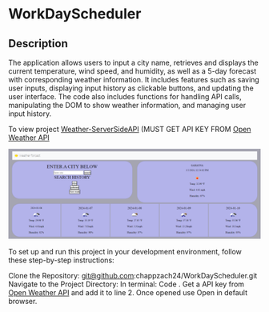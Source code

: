 # WorkDayScheduler

## Description

The application allows users to input a city name, retrieves and displays the current temperature, wind speed, and humidity, as well as a 5-day forecast with corresponding weather information. It includes features such as saving user inputs, displaying input history as clickable buttons, and updating the user interface. The code also includes functions for handling API calls, manipulating the DOM to show weather information, and managing user input history.

To view project [Weather-ServerSideAPI](https://chappzach24.github.io/Weather-ServerSideAPI/) (MUST GET API KEY FROM [Open Weather API](https://openweathermap.org/)

![alt text](https://github.com/chappzach24/Weather-ServerSideAPI/blob/main/assets/Photos/weatherapi.png)

To set up and run this project in your development environment, follow these step-by-step instructions:

Clone the Repository: git@github.com:chappzach24/WorkDayScheduler.git
Navigate to the Project Directory: 
In terminal: Code . 
Get a API key from [Open Weather API](https://openweathermap.org/) and add it to line 2.
Once opened use Open in default browser.
